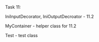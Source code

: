 Task 11:

IniInputDecorator, IniOutputDecroator - 11.2

MyContainer - helper class for 11.2

Test - test class